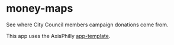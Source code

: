# money-maps

See where City Council members campaign donations come from.

This app uses the AxisPhilly [app-template](https://github.com/AxisPhilly/app-template).

